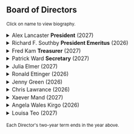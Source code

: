 ## Board of Directors

<style>
.board-degree {
  font-size: 0.9em;       /* slightly smaller than normal text */
   padding-left: 1.5em;            /* indent to align with summary text */
   color: rgba(0, 0, 0, 0.50);     /* lighter text (75% black) */
}
.board-bio {
  font-size: 0.9em;               /* slightly smaller text */
  margin: 0.75em 0 1em;           /* space above and below bio */
  padding-left: 1.5em;            /* indent to align with summary text */
  line-height: 1.5;
}
details summary {
  cursor: pointer;
  /* font-weight: 600; */
  margin-bottom: 0.25em;
}
</style>

<sub>Click on name to view biography.</sub>

<details>
<summary>Alex Lancaster <strong>President</strong> (2027)</summary>
<div class="board-degree">BSc '91, BE(Elec) '94</div>
<div class="board-bio">

Dr Alex K Lancaster is an evolutionary biologist, engineer, writer and
consultant. He is an affiliate of the Institute for Globally
Distributed Open Research and Education, and a Partner at Cambridge,
Massachusetts-based Amber Biology. Dr Lancaster has over 20 years of
experience in many aspects of computational and systems biology,
including pioneering work in complex systems research.
</div>
</details>

<details>
<summary>Richard F. Southby <strong>President Emeritus</strong> (2026)</summary>
<div class="board-degree">PhD(Med), Monash FFPHM</div>
<div class="board-bio">
Dr Richard Southby has studied at the University of Melbourne, Cornell
University and Monash University, where he completed his doctoral
studies.  Throughout his distinguished career he has served as the
commissioner on the Australian Hospitals and Health Services
Commission, and has held teaching and research positions at Monash
University, the University of Sydney and George Washington
University. He is currently Dean and Distinguished Professor of Global
Health Emeritus at George Washington University.
</div>
</details>

<details>
<summary>Fred Kam <strong>Treasurer</strong> (2027)</summary>
<div class="board-degree">BSc ’80 BE (Civil) ’82 ME ‘83</div>
<div class="board-bio">
Even though Fred’s degrees are in engineering, his entire career was spent in IT. In 1994 he joined the Wall Street firm PaineWebber in New York, supporting the Mutual Funds business. In 2000, the Swiss bank UBS, acquired PaineWebber. Fred became involved with the client communication portfolio that included client statements, trade confirms, and client letters.  In 2024, he retired as an IT Director after 30 years of service with UBS. Fred also served as the President of SUGUNA in 2015.

</div>
</details>

<details>
<summary>Patrick Ward <strong>Secretary</strong> (2027)</summary>
<div class="board-degree">BCom(Liberal Studies) '16</div>
<div class="board-bio">

Patrick Ward is the Founder of NanoGlobals, an expert-led platform
that helps mid-size tech companies tap into global markets through
remote hiring, offshoring, and international market expansion. Patrick
is an accomplished public speaker, teaching marketing workshops at
General Assembly, Nonprofit Learning Lab, Serendipity Labs &
California Lutheran University and Guest Lecturing at the University
of Southern California. He is the author of “Marketing Transformation:
Why Your Marketing Mindset is Holding Your Organisation Back”

</div>
</details>

<details>
<summary>Julia Elmer (2027)</summary>
<div class="board-degree">MIntPH '06</div>
<div class="board-bio">

Dr Julia Elmer earned her Master of International Public Health degree
from the University of Sydney in 2005. She originally moved from
Brazil to Australia to complete part of her MBA degree at QUT in
Brisbane and then remained in the country for over five years. She is
now based in Cincinnati, Ohio, USA, where she serves as Huntington
National Bank's first Multicultural Banking Strategy Leader.
</div>
</details>

<details>
<summary>Ronald Ettinger (2026)</summary>
<div class="board-degree">BDS ’66, MDS ’70, DDSc ’92</div>
<div class="board-bio">
Dr Ron Ettinger is an alumnus of the University of Sydney, and also
holds a Certificate of Gerontology from the University of Iowa. He is
a fellow of the American and International College of Dentists, a
Diplomate of the American Board of Special Care Dentistry. He is a
past-president of the American Society for Geriatric Denistry, has
published extensively and lectured throughout North and South America,
Europe, Asia, and Australasia.  He currently serves as Professor in
the Department of Prosthodontics and the Dows Institute for Dental
Research at the University of Iowa.
</div>
</details>

<details>
<summary>Jenny Green (2026)</summary>
<div class="board-degree">BSc(Hons I) '82, PhD '87</div>
<div class="board-bio">
Jenny Green is a clinical professor in the School of Molecular
Sciences at Arizona State University. She is a native of Australia
where she attended the University of Sydney and graduated with a
BSc(Hons I) in physical chemistry and a PhD also in physical
chemistry. Her research focuses on the spectroscopy of liquids,
notably water and its aqueous solutions, both ionic and molecular.
</div>
</details>

<details>
<summary>Chris Lawrance (2026)</summary>
<div class="board-degree">MEd(Res) '16</div>
<div class="board-bio">
Chris is the Regional Manager Americas and Europe at the University of
Sydney. Chris holds a Master of Education (Research) from the
University of Sydney. Coming from an education background, he has
worked in teaching, teacher training, curriculum development and
student recruitment in most parts of the world at one time or another.
</div>
</details>

<details>
<summary>Xaever Mand (2027)</summary>
<div class="board-degree">BArch '12, MArch '16</div>
<div class="board-bio">
Xaever Mand is based in New York City where he runs his own studio,
EndoExo, a design practice exploring the intersection of Architecture,
Object Design and Art. He also teaches at the New Jersey Institute of
Technology, having previously taught at the University of Sydney and
Kean University. Xaever graduated from the University of Sydney with a
Bachelor of Design in Architecture and a Masters of Architecture,
following which he worked for architecture firms in Sydney, London and
New York City , with notable completed projects including the Sir John
Monash Centre at the Australian War Memorial in Villers-Bretonneux,
France and the Port Lands Bridges in Toronto, Canada.
</div>
</details>

<details>
<summary>Angela Wales Kirgo (2026)</summary>
<div class="board-degree">BA '69</div>
<div class="board-bio">
Angela Wales Kirgo attended the University of Sydney, graduating in
English and Classics. She served as the Executive Director of the
Australian Writers Guild for 10 years, before moving to the US and
serving as the Executive Director of the Writers Guild Foundation (the
educational and charitable arm of the Writers Guild of America West)
in Los Angeles. She returned to Australia in late 2013.
</div>
</details>

<details>
<summary>Louisa Teo (2027)</summary>
<div class="board-degree">BA '95, MCom '01</div>
<div class="board-bio">
Based in Cambridge, MA, Louisa Teo oversees the American Australian
Association's programs in New England. She joined the American
Australian Association in 2008 and since 2015 has also served as
Secretary/Treasurer of the Australian Universities & Schools USA
Foundation. She is a graduate of the Boston University Questrom School
of Business and Sydney University.
</div>
</details>

<sub>Each Director's two-year term ends in the year above.</sub>
